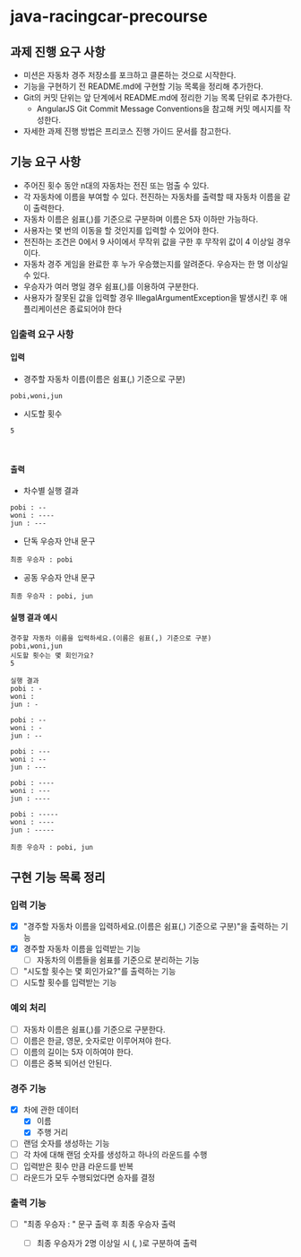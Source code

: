 # java-racingcar-precourse

## 과제 진행 요구 사항
- 미션은 자동차 경주 저장소를 포크하고 클론하는 것으로 시작한다.
- 기능을 구현하기 전 README.md에 구현할 기능 목록을 정리해 추가한다.
- Git의 커밋 단위는 앞 단계에서 README.md에 정리한 기능 목록 단위로 추가한다.
    - AngularJS Git Commit Message Conventions을 참고해 커밋 메시지를 작성한다.
- 자세한 과제 진행 방법은 프리코스 진행 가이드 문서를 참고한다.

## 기능 요구 사항
- 주어진 횟수 동안 n대의 자동차는 전진 또는 멈출 수 있다.
- 각 자동차에 이름을 부여할 수 있다. 전진하는 자동차를 출력할 때 자동차 이름을 같이 출력한다.
- 자동차 이름은 쉼표(,)를 기준으로 구분하며 이름은 5자 이하만 가능하다.
- 사용자는 몇 번의 이동을 할 것인지를 입력할 수 있어야 한다.
- 전진하는 조건은 0에서 9 사이에서 무작위 값을 구한 후 무작위 값이 4 이상일 경우이다.
- 자동차 경주 게임을 완료한 후 누가 우승했는지를 알려준다. 우승자는 한 명 이상일 수 있다.
- 우승자가 여러 명일 경우 쉼표(,)를 이용하여 구분한다.
- 사용자가 잘못된 값을 입력할 경우 IllegalArgumentException을 발생시킨 후 애플리케이션은 종료되어야 한다

### 입출력 요구 사항
#### 입력
- 경주할 자동차 이름(이름은 쉼표(,) 기준으로 구분)

```
pobi,woni,jun
```
- 시도할 횟수
```
5
```
<br>

#### 출력
- 차수별 실행 결과
```
pobi : --
woni : ----
jun : ---
```
- 단독 우승자 안내 문구
```
최종 우승자 : pobi
```
- 공동 우승자 안내 문구
```
최종 우승자 : pobi, jun
```
#### 실행 결과 예시
```
경주할 자동차 이름을 입력하세요.(이름은 쉼표(,) 기준으로 구분)
pobi,woni,jun
시도할 횟수는 몇 회인가요?
5

실행 결과
pobi : -
woni : 
jun : -

pobi : --
woni : -
jun : --

pobi : ---
woni : --
jun : ---

pobi : ----
woni : ---
jun : ----

pobi : -----
woni : ----
jun : -----

최종 우승자 : pobi, jun
```

## 구현 기능 목록 정리

### 입력 기능
- [x] "경주할 자동차 이름을 입력하세요.(이름은 쉼표(,) 기준으로 구분)"을 출력하는 기능
- [x] 경주할 자동차 이름을 입력받는 기능
  - [ ] 자동차의 이름들을 쉼표를 기준으로 분리하는 기능
- [ ] "시도할 횟수는 몇 회인가요?"를 출력하는 기능
- [ ] 시도할 횟수를 입력받는 기능

### 예외 처리
- [ ] 자동차 이름은 쉼표(,)를 기준으로 구분한다.
- [ ] 이름은 한글, 영문, 숫자로만 이루어져야 한다.
- [ ] 이름의 길이는 5자 이하여야 한다.
- [ ] 이름은 중복 되어선 안된다.

### 경주 기능
- [x] 차에 관한 데이터
  - [x] 이름
  - [x] 주행 거리
- [ ] 랜덤 숫자를 생성하는 기능
- [ ] 각 차에 대해 랜덤 숫자를 생성하고 하나의 라운드를 수행
- [ ] 입력받은 횟수 만큼 라운드를 반복
- [ ] 라운드가 모두 수행되었다면 승자를 결정

### 출력 기능
- [ ] "최종 우승자 : " 문구 출력 후 최종 우승자 출력
  - [ ] 최종 우승자가 2명 이상일 시 (, )로 구분하여 출력


